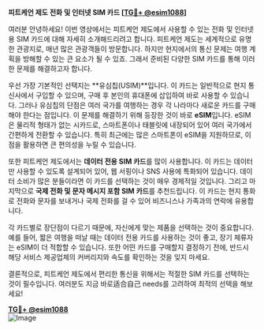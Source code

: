 **피트케언 제도 전화 및 인터넷 SIM 카드 [[TG💪+ @esim1088](https://t.me/s/esim1088)]**

여러분 안녕하세요! 이번 영상에서는 피트케언 제도에서 사용할 수 있는 전화 및 인터넷용 SIM 카드에 대해 자세히 소개해드리려고 합니다. 피트케언 제도는 세계적으로 유명한 관광지로, 매년 많은 관광객들이 방문합니다. 하지만 현지에서의 통신 문제는 여행 계획을 방해할 수 있는 큰 요소가 될 수 있죠. 그래서 준비된 다양한 SIM 카드를 통해 이러한 문제를 해결하고자 합니다.

우선 가장 기본적인 선택지는 **유심칩(USIM)**입니다. 이 카드는 일반적으로 현지 통신사에서 구입할 수 있으며, 구매 후 본인의 휴대폰에 삽입하여 바로 사용할 수 있습니다. 그러나 유심칩의 단점은 여러 국가를 여행하는 경우 각 나라마다 새로운 카드를 구매해야 한다는 점입니다. 이 문제를 해결하기 위해 등장한 것이 바로 **eSIM**입니다. eSIM은 물리적 형태가 없는 시카드로, 스마트폰이나 태블릿에 내장되어 있어 여러 국가에서 간편하게 전환할 수 있습니다. 특히 최근에는 많은 스마트폰이 eSIM을 지원하므로, 이점을 활용하면 큰 편의성을 누릴 수 있습니다.

또한 피트케언 제도에서는 **데이터 전용 SIM 카드**를 많이 사용합니다. 이 카드는 데이터만 사용할 수 있도록 설계되어 있어, 웹 서핑이나 SNS 사용에 특화되어 있습니다. 데이터 소비가 많은 분들이라면 이 카드를 선택하는 것이 매우 경제적일 것입니다. 그리고 마지막으로 **국제 전화 및 문자 메시지 포함 SIM 카드**를 추천드립니다. 이 카드는 현지 통화로 전화와 문자를 보내거나 국제 전화를 걸 수 있어 비즈니스나 가족과의 연락에 유용합니다.

각 카드별로 장단점이 다르기 때문에, 자신에게 맞는 제품을 선택하는 것이 중요합니다. 예를 들어, 짧은 여행을 떠날 때는 데이터 전용 카드를 사용하는 것이 좋고, 장기 체류자는 eSIM이 더 적합할 수 있습니다. 또한 어떤 카드를 구매할지 결정하기 전에, 반드시 해당 서비스 제공업체의 커버리지와 속도를 확인하는 것을 잊지 마세요.

결론적으로, 피트케언 제도에서 편리한 통신을 위해서는 적절한 SIM 카드를 선택하는 것이 필수입니다. 여러분도 지금 바로适合自己 needs를 고려하여 최적의 선택을 해보세요!

**[TG💪+ @esim1088](https://t.me/s/esim1088)**  
![Image](https://i.postimg.cc/Y0z9fWf4/image.png)